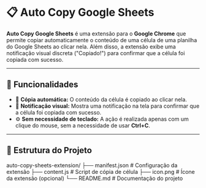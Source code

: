 # 📋 Auto Copy Google Sheets

**Auto Copy Google Sheets** é uma extensão para o **Google Chrome** que permite copiar automaticamente o conteúdo de uma célula de uma planilha do Google Sheets ao clicar nela. Além disso, a extensão exibe uma notificação visual discreta ("Copiado!") para confirmar que a célula foi copiada com sucesso.

---

## 🚀 Funcionalidades

- 📌 **Cópia automática:** O conteúdo da célula é copiado ao clicar nela.
- 🔔 **Notificação visual:** Mostra uma notificação na tela para confirmar que a célula foi copiada com sucesso.
- ⚙️ **Sem necessidade de teclado:** A ação é realizada apenas com um clique do mouse, sem a necessidade de usar **Ctrl+C**.

---

## 📁 Estrutura do Projeto

auto-copy-sheets-extension/
├── manifest.json         # Configuração da extensão
├── content.js            # Script de cópia de célula
├── icon.png              # Ícone da extensão (opcional)
└── README.md             # Documentação do projeto


